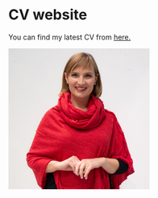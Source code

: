# CV website
You can find my latest CV from [here.](https://heidikeskitalo2020.github.io/MY-CV/)
<div class="foto">
      <img src="kuvat/Heidi.JPG" alt="Heidi Keskitalo " align="left" height="280"/>
  </div>
